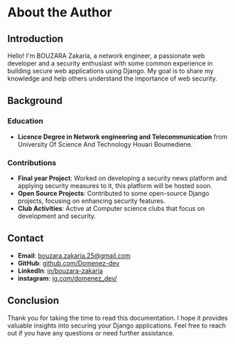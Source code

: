 # About the Author

## Introduction

Hello! I'm BOUZARA Zakaria, a network engineer, a passionate web developer and a security enthusiast with some common experience in building secure web applications using Django. My goal is to share my knowledge and help others understand the importance of web security.

## Background

### Education

- **Licence Degree in Network engineering and Telecommunication** from University Of Science And Technology Houari Boumediene.

### Contributions

- **Final year Project**: Worked on developing a security news platform and applying security measures to it, this platform will be hosted soon.
- **Open Source Projects**: Contributed to some open-source Django projects, focusing on enhancing security features.
- **Club Activities**: Active at Computer science clubs that focus on development and security.

## Contact

- **Email**: [bouzara.zakaria.25@gmail.com](mailto:bouzara.zakaria.25@gmail.com)
- **GitHub**: [github.com/Domenez-dev](https://github.com/Domenez-dev)
- **LinkedIn**: [in/bouzara-zakaria](https://www.linkedin.com/in/bouzara-zakaria-4a103627a/)
- **instagram**: [ig.com/domenez_dev/](https://www.instagram.com/domenez_dev/)
## Conclusion

Thank you for taking the time to read this documentation. I hope it provides valuable insights into securing your Django applications. Feel free to reach out if you have any questions or need further assistance.